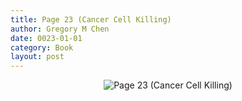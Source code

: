 ```yaml
---
title: Page 23 (Cancer Cell Killing)
author: Gregory M Chen
date: 0023-01-01
category: Book
layout: post
---
```


<p style="text-align:center;"><img src="{{site.baseurl}}/assets/Graphics_v3.2/Page23_Cancer-Cell-Killing.png" alt="Page 23 (Cancer Cell Killing)" style="max-height: calc(100vh - 30px - 50px);"/></p>
